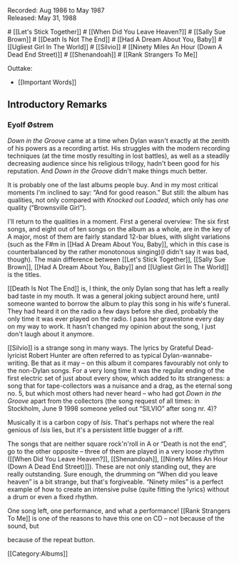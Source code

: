 <p class="recdate">Recorded: Aug 1986 to May 1987<br>
Released: May 31, 1988</p>
<div id="songs">
# [[Let's Stick Together]]
# [[When Did You Leave Heaven?]]
# [[Sally Sue Brown]]
# [[Death Is Not The End]]
# [[Had A Dream About You, Baby]]
# [[Ugliest Girl In The World]]
# [[Silvio]]
# [[Ninety Miles An Hour (Down A Dead End Street)]]
# [[Shenandoah]]
# [[Rank Strangers To Me]]

Outtake:

* [[Important Words]] 
</div>
<div id="intro">
<h2>Introductory Remarks</h2>
    <h3>Eyolf Østrem</h3>

<em>Down in the Groove </em>came at a time when Dylan wasn't exactly
at the zenith of his powers as a recording artist. His struggles with
the modern recording techniques (at the time mostly resulting in lost
battles), as well as a steadily decreasing audience since his religious
trilogy, hadn't been good for his reputation. And <em>Down in the
Groove </em>didn't make things much better.

It is probably one of the last albums people buy. And in my most
critical moments I'm inclined to say: “And for good reason.”
But still: the album has qualities, not only compared with <em>Knocked out
Loaded</em>, which only has <em>one</em> quality (“Brownsville
Girl”).

I'll return to the qualities in a moment. First a general overview:
The six first songs, and eight out of ten songs on the album as a
whole, are in the key of A major, most of them are fairly standard
12-bar blues, with slight variations (such as the F#m in [[Had A Dream About You, Baby]], which in this
case is counterbalanced by the rather monotonous singing)(I didn't say
it was bad, though). The main difference between [[Let's Stick Together]], [[Sally Sue Brown]], [[Had A Dream About You, Baby]] and [[Ugliest Girl In The World]] is the titles.

[[Death Is Not The End]] is, I think, the only
Dylan song that has left a really bad taste in my mouth. It was a general
joking subject around here, until someone wanted to borrow the album to
play this song in his wife's funeral. They had heard it on the radio a few
days before she died, probably the only time it was ever played on the
radio. I pass her gravestone every day on my way to work. It hasn't changed
my opinion about the song, I just don't laugh about it anymore.

[[Silvio]] is a strange song in many ways. The
lyrics by Grateful Dead-lyricist Robert Hunter are often referred to as
typical Dylan-wannabe-writing. Be that as it may – on this album
it compares favourably not only to the non-Dylan songs. For a very long
time it was the regular ending of the first electric set of just about
every show, which added to its strangeness: a song that for
tape-collectors was a nuisance and a drag, as the eternal song no. 5,
but which most others had never heard – who had got <em>Down in
the Groove</em> apart from the collectors (the song request of all
times: in Stockholm, June 9 1998 someone yelled out
“SILVIO” after song nr. 4)?

Musically it is a carbon copy of <em>Isis</em>. That's perhaps not
where the real genious of <em>Isis</em> lies, but it's a persistent
little bugger of a riff.

The songs that are neither square rock'n'roll in A or “Death
is not the end”, go to the other opposite – three of them
are played in a very loose rhythm ([[When Did You Leave Heaven?]], [[Shenandoah]], [[Ninety Miles An Hour (Down A Dead End Street)]]). These are not
only standing out, they are really outstanding. Sure enough, the
drumming on “When did you leave heaven” is a bit strange,
but that's forgiveable. “Ninety miles” is a perfect example
of how to create an intensive pulse (quite fitting the lyrics) without
a drum or even a fixed rhythm.

One song left, one performance, and what a performance! [[Rank Strangers To Me]] is one of the
reasons to have this one on CD – not because of the sound, but

because of the repeat button.

 </div>

[[Category:Albums]]